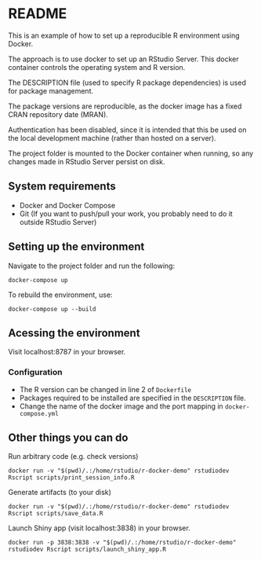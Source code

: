 # README

This is an example of how to set up a reproducible R environment using Docker.

The approach is to use docker to set up an RStudio Server. This docker container
controls the operating system and R version.

The DESCRIPTION file (used to specify R package dependencies) is used for 
package management.

The package versions are reproducible, as the docker image has a fixed CRAN 
repository date (MRAN).

Authentication has been disabled, since it is intended that this be used on the
local development machine (rather than hosted on a server).

The project folder is mounted to the Docker container when running, so any
changes made in RStudio Server persist on disk.

## System requirements

  * Docker and Docker Compose
  * Git (If you want to push/pull your work, you probably need to do it outside
RStudio Server)

## Setting up the environment

Navigate to the project folder and run the following:

```
docker-compose up
```

To rebuild the environment, use:
```
docker-compose up --build
```

## Acessing the environment

Visit localhost:8787 in your browser.

### Configuration

  * The R version can be changed in line 2 of `Dockerfile`
  * Packages required to be installed are specified in the `DESCRIPTION` file.
  * Change the name of the docker image and the port mapping in
`docker-compose.yml`
  
## Other things you can do

Run arbitrary code (e.g. check versions)
```
docker run -v "$(pwd)/.:/home/rstudio/r-docker-demo" rstudiodev Rscript scripts/print_session_info.R
```

Generate artifacts (to your disk)
```
docker run -v "$(pwd)/.:/home/rstudio/r-docker-demo" rstudiodev Rscript scripts/save_data.R
```

Launch Shiny app (visit localhost:3838) in your browser.
```
docker run -p 3838:3838 -v "$(pwd)/.:/home/rstudio/r-docker-demo" rstudiodev Rscript scripts/launch_shiny_app.R
```

